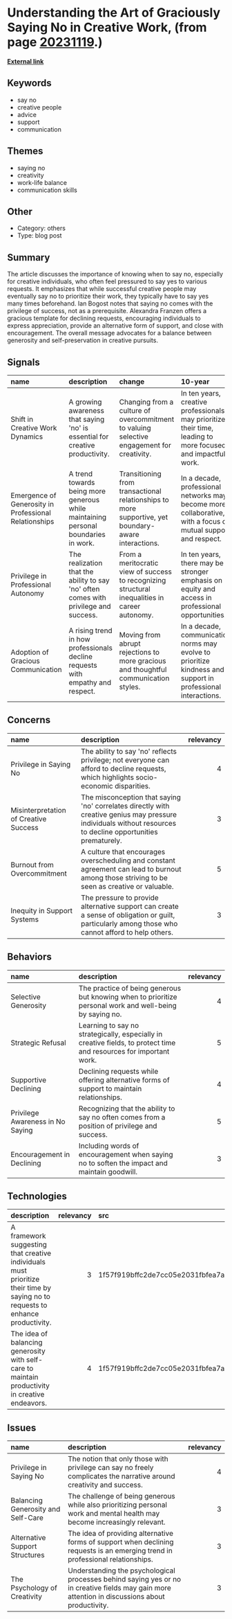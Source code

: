 # __Understanding the Art of Graciously Saying No in Creative Work__, (from page [20231119](https://kghosh.substack.com/p/20231119).)

__[External link](https://tumblr.austinkleon.com/post/120472862666?utm_source=substack&utm_medium=email)__



## Keywords

* say no
* creative people
* advice
* support
* communication

## Themes

* saying no
* creativity
* work-life balance
* communication skills

## Other

* Category: others
* Type: blog post

## Summary

The article discusses the importance of knowing when to say no, especially for creative individuals, who often feel pressured to say yes to various requests. It emphasizes that while successful creative people may eventually say no to prioritize their work, they typically have to say yes many times beforehand. Ian Bogost notes that saying no comes with the privilege of success, not as a prerequisite. Alexandra Franzen offers a gracious template for declining requests, encouraging individuals to express appreciation, provide an alternative form of support, and close with encouragement. The overall message advocates for a balance between generosity and self-preservation in creative pursuits.

## Signals

| name                                                  | description                                                                          | change                                                                                              | 10-year                                                                                                       | driving-force                                                                    |   relevancy |
|:------------------------------------------------------|:-------------------------------------------------------------------------------------|:----------------------------------------------------------------------------------------------------|:--------------------------------------------------------------------------------------------------------------|:---------------------------------------------------------------------------------|------------:|
| Shift in Creative Work Dynamics                       | A growing awareness that saying 'no' is essential for creative productivity.         | Changing from a culture of overcommitment to valuing selective engagement for creativity.           | In ten years, creative professionals may prioritize their time, leading to more focused and impactful work.   | Increased recognition of mental health and productivity balance among creatives. |           4 |
| Emergence of Generosity in Professional Relationships | A trend towards being more generous while maintaining personal boundaries in work.   | Transitioning from transactional relationships to more supportive, yet boundary-aware interactions. | In a decade, professional networks may become more collaborative, with a focus on mutual support and respect. | The desire for authenticity and meaningful connections in professional settings. |           3 |
| Privilege in Professional Autonomy                    | The realization that the ability to say 'no' often comes with privilege and success. | From a meritocratic view of success to recognizing structural inequalities in career autonomy.      | In ten years, there may be a stronger emphasis on equity and access in professional opportunities.            | Growing awareness of systemic inequalities in professional environments.         |           4 |
| Adoption of Gracious Communication                    | A rising trend in how professionals decline requests with empathy and respect.       | Moving from abrupt rejections to more gracious and thoughtful communication styles.                 | In a decade, communication norms may evolve to prioritize kindness and support in professional interactions.  | The increasing importance of emotional intelligence in workplace dynamics.       |           5 |

## Concerns

| name                                  | description                                                                                                                                                  |   relevancy |
|:--------------------------------------|:-------------------------------------------------------------------------------------------------------------------------------------------------------------|------------:|
| Privilege in Saying No                | The ability to say 'no' reflects privilege; not everyone can afford to decline requests, which highlights socio-economic disparities.                        |           4 |
| Misinterpretation of Creative Success | The misconception that saying 'no' correlates directly with creative genius may pressure individuals without resources to decline opportunities prematurely. |           3 |
| Burnout from Overcommitment           | A culture that encourages overscheduling and constant agreement can lead to burnout among those striving to be seen as creative or valuable.                 |           5 |
| Inequity in Support Systems           | The pressure to provide alternative support can create a sense of obligation or guilt, particularly among those who cannot afford to help others.            |           3 |

## Behaviors

| name                             | description                                                                                                        |   relevancy |
|:---------------------------------|:-------------------------------------------------------------------------------------------------------------------|------------:|
| Selective Generosity             | The practice of being generous but knowing when to prioritize personal work and well-being by saying no.           |           4 |
| Strategic Refusal                | Learning to say no strategically, especially in creative fields, to protect time and resources for important work. |           5 |
| Supportive Declining             | Declining requests while offering alternative forms of support to maintain relationships.                          |           4 |
| Privilege Awareness in No Saying | Recognizing that the ability to say no often comes from a position of privilege and success.                       |           5 |
| Encouragement in Declining       | Including words of encouragement when saying no to soften the impact and maintain goodwill.                        |           3 |

## Technologies

| description                                                                                                                   |   relevancy | src                              |
|:------------------------------------------------------------------------------------------------------------------------------|------------:|:---------------------------------|
| A framework suggesting that creative individuals must prioritize their time by saying no to requests to enhance productivity. |           3 | 1f57f919bffc2de7cc05e2031fbfea7a |
| The idea of balancing generosity with self-care to maintain productivity in creative endeavors.                               |           4 | 1f57f919bffc2de7cc05e2031fbfea7a |

## Issues

| name                               | description                                                                                                                                     |   relevancy |
|:-----------------------------------|:------------------------------------------------------------------------------------------------------------------------------------------------|------------:|
| Privilege in Saying No             | The notion that only those with privilege can say no freely complicates the narrative around creativity and success.                            |           4 |
| Balancing Generosity and Self-Care | The challenge of being generous while also prioritizing personal work and mental health may become increasingly relevant.                       |           3 |
| Alternative Support Structures     | The idea of providing alternative forms of support when declining requests is an emerging trend in professional relationships.                  |           3 |
| The Psychology of Creativity       | Understanding the psychological processes behind saying yes or no in creative fields may gain more attention in discussions about productivity. |           3 |